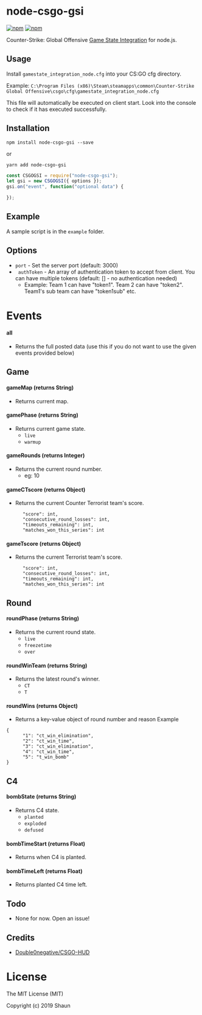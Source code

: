 # node-csgo-gsi

[![npm](https://img.shields.io/npm/dt/node-csgo-gsi.svg)]()
[![npm](https://img.shields.io/npm/v/node-csgo-gsi.svg)]()

Counter-Strike: Global Offensive [Game State Integration](https://developer.valvesoftware.com/wiki/Counter-Strike:_Global_Offensive_Game_State_Integration) for node.js.

## Usage

Install `gamestate_integration_node.cfg` into your CS:GO cfg directory.

Example: `C:\Program Files (x86)\Steam\steamapps\common\Counter-Strike Global Offensive\csgo\cfg\gamestate_integration_node.cfg`

This file will automatically be executed on client start. Look into the console to check if it has executed successfully.

## Installation
`npm install node-csgo-gsi --save`

or

```yarn add node-csgo-gsi```

``` js
const CSGOGSI = require("node-csgo-gsi");
let gsi = new CSGOGSI({ options });
gsi.on("event", function("optional data") {

});
```


## Example

A sample script is in the `example` folder.


## Options
- ```port``` - Set the server port (default: 3000)
- ``` authToken``` - An array of authentication token to accept from client. You can have multiple tokens (default: [] - no authentication needed)
    - Example: Team 1 can have "token1". Team 2 can have "token2". Team1's sub team can have "token1sub" etc.

# Events

#### all
- Returns the full posted data (use this if you do not want to use the given events provided below)

## Game

#### gameMap (returns String)
- Returns current map.

#### gamePhase (returns String)
- Returns current game state.
    - `live`
    - `warmup`

#### gameRounds (returns Integer)
-  Returns the current round number.
    - eg: 10

#### gameCTscore (returns Object)
- Returns the current Counter Terrorist team's score.
```
      "score": int,
      "consecutive_round_losses": int,
      "timeouts_remaining": int,
      "matches_won_this_series": int
```

#### gameTscore (returns Object)
- Returns the current Terrorist team's score.
```
      "score": int,
      "consecutive_round_losses": int,
      "timeouts_remaining": int,
      "matches_won_this_series": int
```

## Round
#### roundPhase (returns String)
- Returns the current round state.
    - `live`
    - `freezetime`
    - `over`

#### roundWinTeam (returns String)
- Returns the latest round's winner.
    - `CT`
    - `T`

#### roundWins (returns Object)
- Returns a key-value object of round number and reason
Example
```
{
      "1": "ct_win_elimination",
      "2": "ct_win_time",
      "3": "ct_win_elimination",
      "4": "ct_win_time",
      "5": "t_win_bomb"
}
```

## C4

#### bombState (returns String)
- Returns C4 state.
    - `planted`
    - `exploded`
    - `defused`

#### bombTimeStart (returns Float)
- Returns when C4 is planted.

#### bombTimeLeft (returns Float)
- Returns planted C4 time left.


## Todo
- None for now. Open an issue!

## Credits
- [Double0negative/CSGO-HUD](https://github.com/Double0negative/CSGO-HUD)


# License

The MIT License (MIT)

Copyright (c) 2019 Shaun